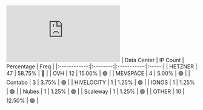 ![Diagramm](https://github.com/obajay/StateSync-snapshots/blob/main/Projects/Nois/1/README.md)
| Data Center | IP Count | Percentage | Freq |
|:------------:|:--------:|:-----------:|:-----:|
| HETZNER | 47 | 58.75% | 🔴 |
| OVH | 12 | 15.00% | 🟢 |
| MEVSPACE | 4 | 5.00% | 🟢 |
| Contabo | 3 | 3.75% | 🟢 |
| HIVELOCITY | 1 | 1.25% | 🟢 |
| IONOS | 1 | 1.25% | 🟢 |
| Nubes | 1 | 1.25% | 🟢 |
| Scaleway | 1 | 1.25% | 🟢 |
| OTHER | 10 | 12.50% | 🟢 |
